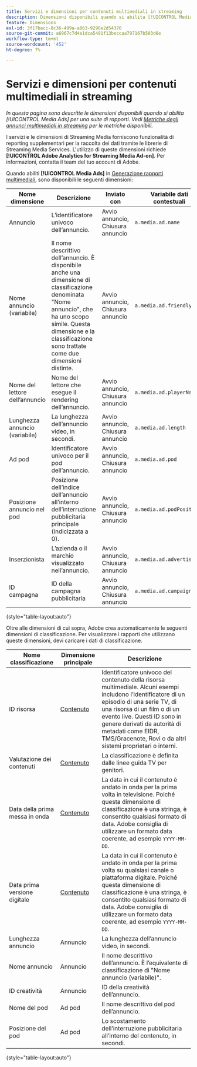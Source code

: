```yaml
---
title: Servizi e dimensioni per contenuti multimediali in streaming
description: Dimensioni disponibili quando si abilita [!UICONTROL Media Ads] per una suite di rapporti.
feature: Dimensions
exl-id: 3f17bacc-8c36-499a-a863-9298e2d54370
source-git-commit: a6967c7d4e1dca5491f13beccaa797167b503d6e
workflow-type: tm+mt
source-wordcount: '452'
ht-degree: 7%

---
```


# Servizi e dimensioni per contenuti multimediali in streaming

*In questa pagina sono descritte le dimensioni disponibili quando si abilita [!UICONTROL Media Ads] per una suite di rapporti. Vedi [Metriche degli annunci multimediali in streaming](../metrics/sm-ads.md) per le metriche disponibili.*

I servizi e le dimensioni di Streaming Media forniscono funzionalità di reporting supplementari per la raccolta dei dati tramite le librerie di Streaming Media Services. L&#39;utilizzo di queste dimensioni richiede **[!UICONTROL Adobe Analytics for Streaming Media Ad-on]**. Per informazioni, contatta il team del tuo account di Adobe.

Quando abiliti **[!UICONTROL Media Ads]** in [Generazione rapporti multimediali](/help/admin/tools/manage-rs/edit-settings/media-management.md), sono disponibili le seguenti dimensioni:

| Nome dimensione | Descrizione | Inviato con | Variabile dati contestuali |
| --- | --- | --- | --- |
| Annuncio | L’identificatore univoco dell’annuncio. | Avvio annuncio, Chiusura annuncio | `a.media.ad.name` |
| Nome annuncio (variabile) | Il nome descrittivo dell’annuncio. È disponibile anche una dimensione di classificazione denominata &quot;Nome annuncio&quot;, che ha uno scopo simile. Questa dimensione e la classificazione sono trattate come due dimensioni distinte. | Avvio annuncio, Chiusura annuncio | `a.media.ad.friendlyName` |
| Nome del lettore dell’annuncio | Nome del lettore che esegue il rendering dell’annuncio. | Avvio annuncio, Chiusura annuncio | `a.media.ad.playerName` |
| Lunghezza annuncio (variabile) | La lunghezza dell’annuncio video, in secondi. | Avvio annuncio, Chiusura annuncio | `a.media.ad.length` |
| Ad pod | Identificatore univoco per il pod dell’annuncio. | Avvio annuncio, Chiusura annuncio | `a.media.ad.pod` |
| Posizione annuncio nel pod | Posizione dell’indice dell’annuncio all’interno dell’interruzione pubblicitaria principale (indicizzata a 0). | Avvio annuncio, Chiusura annuncio | `a.media.ad.podPosition` |
| Inserzionista | L’azienda o il marchio visualizzato nell’annuncio. | Avvio annuncio, Chiusura annuncio | `a.media.ad.advertiser` |
| ID campagna | ID della campagna pubblicitaria | Avvio annuncio, Chiusura annuncio | `a.media.ad.campaign` |

{style="table-layout:auto"}

Oltre alle dimensioni di cui sopra, Adobe crea automaticamente le seguenti dimensioni di classificazione. Per visualizzare i rapporti che utilizzano queste dimensioni, devi caricare i dati di classificazione.

| Nome classificazione | Dimensione principale | Descrizione |
| --- | --- | --- |
| ID risorsa | [Contenuto](sm-core.md) | Identificatore univoco del contenuto della risorsa multimediale. Alcuni esempi includono l’identificatore di un episodio di una serie TV, di una risorsa di un film o di un evento live. Questi ID sono in genere derivati da autorità di metadati come EIDR, TMS/Gracenote, Rovi o da altri sistemi proprietari o interni. |
| Valutazione dei contenuti | [Contenuto](sm-core.md) | La classificazione è definita dalle linee guida TV per genitori. |
| Data della prima messa in onda | [Contenuto](sm-core.md) | La data in cui il contenuto è andato in onda per la prima volta in televisione. Poiché questa dimensione di classificazione è una stringa, è consentito qualsiasi formato di data. Adobe consiglia di utilizzare un formato data coerente, ad esempio `YYYY-MM-DD`. |
| Data prima versione digitale | [Contenuto](sm-core.md) | La data in cui il contenuto è andato in onda per la prima volta su qualsiasi canale o piattaforma digitale. Poiché questa dimensione di classificazione è una stringa, è consentito qualsiasi formato di data. Adobe consiglia di utilizzare un formato data coerente, ad esempio `YYYY-MM-DD`. |
| Lunghezza annuncio | Annuncio | La lunghezza dell’annuncio video, in secondi. |
| Nome annuncio | Annuncio | Il nome descrittivo dell’annuncio. È l’equivalente di classificazione di &quot;Nome annuncio (variabile)&quot;. |
| ID creatività | Annuncio | ID della creatività dell’annuncio. |
| Nome del pod | Ad pod | Il nome descrittivo del pod dell’annuncio. |
| Posizione del pod | Ad pod | Lo scostamento dell’interruzione pubblicitaria all’interno del contenuto, in secondi. |

{style="table-layout:auto"}
